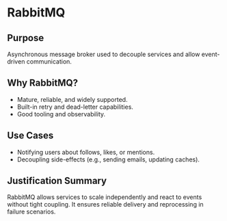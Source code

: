 # RabbitMQ

## Purpose
Asynchronous message broker used to decouple services and allow event-driven communication.

## Why RabbitMQ?
- Mature, reliable, and widely supported.
- Built-in retry and dead-letter capabilities.
- Good tooling and observability.

## Use Cases
- Notifying users about follows, likes, or mentions.
- Decoupling side-effects (e.g., sending emails, updating caches).

## Justification Summary
RabbitMQ allows services to scale independently and react to events without tight coupling. It ensures reliable delivery and reprocessing in failure scenarios.
